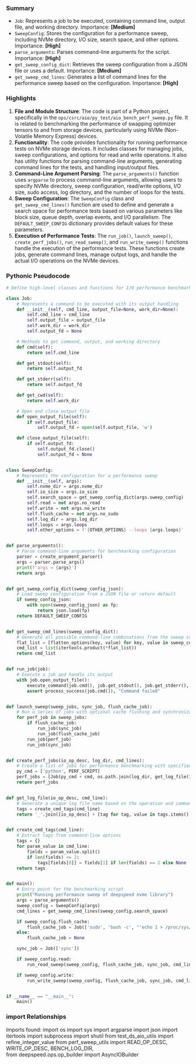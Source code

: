 

### Summary



* `Job`: Represents a job to be executed, containing command line, output file, and working directory. Importance: **[Medium]**
* `SweepConfig`: Stores the configuration for a performance sweep, including NVMe directory, I/O size, search space, and other options. Importance: **[High]**
* `parse_arguments`: Parses command-line arguments for the script. Importance: **[High]**
* `get_sweep_config_dict`: Retrieves the sweep configuration from a JSON file or uses a default. Importance: **[Medium]**
* `get_sweep_cmd_lines`: Generates a list of command lines for the performance sweep based on the configuration. Importance: **[High]**

### Highlights



1. **File and Module Structure**: The code is part of a Python project, specifically in the `ops/csrc/aio/py_test/aio_bench_perf_sweep.py` file. It is related to benchmarking the performance of swapping optimizer tensors to and from storage devices, particularly using NVMe (Non-Volatile Memory Express) devices.
2. **Functionality**: The code provides functionality for running performance tests on NVMe storage devices. It includes classes for managing jobs, sweep configurations, and options for read and write operations. It also has utility functions for parsing command-line arguments, generating command lines for the tests, and handling input/output files.
3. **Command-Line Argument Parsing**: The `parse_arguments()` function uses `argparse` to process command-line arguments, allowing users to specify NVMe directory, sweep configuration, read/write options, I/O size, sudo access, log directory, and the number of loops for the tests.
4. **Sweep Configuration**: The `SweepConfig` class and `get_sweep_cmd_lines()` function are used to define and generate a search space for performance tests based on various parameters like block size, queue depth, overlap events, and I/O parallelism. The `DEFAULT_SWEEP_CONFIG` dictionary provides default values for these parameters.
5. **Execution of Performance Tests**: The `run_job()`, `launch_sweep()`, `create_perf_jobs()`, `run_read_sweep()`, and `run_write_sweep()` functions handle the execution of the performance tests. These functions create jobs, generate command lines, manage output logs, and handle the actual I/O operations on the NVMe devices.

### Pythonic Pseudocode

```python
# Define high-level classes and functions for I/O performance benchmarking

class Job:
    # Represents a command to be executed with its output handling
    def __init__(self, cmd_line, output_file=None, work_dir=None):
        self.cmd_line = cmd_line
        self.output_file = output_file
        self.work_dir = work_dir
        self.output_fd = None

    # Methods to get command, output, and working directory
    def cmd(self):
        return self.cmd_line

    def get_stdout(self):
        return self.output_fd

    def get_stderr(self):
        return self.output_fd

    def get_cwd(self):
        return self.work_dir

    # Open and close output file
    def open_output_file(self):
        if self.output_file:
            self.output_fd = open(self.output_file, 'w')

    def close_output_file(self):
        if self.output_fd:
            self.output_fd.close()
            self.output_fd = None


class SweepConfig:
    # Represents the configuration for a performance sweep
    def __init__(self, args):
        self.nvme_dir = args.nvme_dir
        self.io_size = args.io_size
        self.search_space = get_sweep_config_dict(args.sweep_config)
        self.read = not args.no_read
        self.write = not args.no_write
        self.flush_cache = not args.no_sudo
        self.log_dir = args.log_dir
        self.loops = args.loops
        self.other_options = f'{OTHER_OPTIONS} --loops {args.loops}'


def parse_arguments():
    # Parse command-line arguments for benchmarking configuration
    parser = create_argument_parser()
    args = parser.parse_args()
    print(f'args = {args}')
    return args


def get_sweep_config_dict(sweep_config_json):
    # Load sweep configuration from a JSON file or return default
    if sweep_config_json:
        with open(sweep_config_json) as fp:
            return json.load(fp)
    return DEFAULT_SWEEP_CONFIG


def get_sweep_cmd_lines(sweep_config_dict):
    # Generate all possible command-line combinations from the sweep configuration
    flat_list = [flatten_options(key, value) for key, value in sweep_config_dict.items()]
    cmd_list = list(itertools.product(*flat_list))
    return cmd_list


def run_job(job):
    # Execute a job and handle its output
    with job.open_output_file():
        execute_command(job.cmd(), job.get_stdout(), job.get_stderr(), job.get_cwd())
        assert process_success(job.cmd()), "Command failed"


def launch_sweep(sweep_jobs, sync_job, flush_cache_job):
    # Run a series of jobs with optional cache flushing and synchronization
    for perf_job in sweep_jobs:
        if flush_cache_job:
            run_job(sync_job)
            run_job(flush_cache_job)
        run_job(perf_job)
        run_job(sync_job)


def create_perf_jobs(io_op_desc, log_dir, cmd_lines):
    # Create a list of jobs for performance benchmarking with specified log directory
    py_cmd = ['python', PERF_SCRIPT]
    perf_jobs = [Job(py_cmd + cmd, os.path.join(log_dir, get_log_file(io_op_desc, cmd))) for cmd in cmd_lines]
    return perf_jobs


def get_log_file(io_op_desc, cmd_line):
    # Generate a unique log file name based on the operation and command-line options
    tags = create_cmd_tags(cmd_line)
    return '_'.join([io_op_desc] + [tag for tag, value in tags.items() if value]) + '.txt'


def create_cmd_tags(cmd_line):
    # Extract tags from command-line options
    tags = {}
    for param_value in cmd_line:
        fields = param_value.split()
        if len(fields) <= 2:
            tags[fields[0]] = fields[1] if len(fields) == 2 else None
    return tags


def main():
    # Entry point for the benchmarking script
    print("Running performance sweep of deepspeed nvme library")
    args = parse_arguments()
    sweep_config = SweepConfig(args)
    cmd_lines = get_sweep_cmd_lines(sweep_config.search_space)

    if sweep_config.flush_cache:
        flush_cache_job = Job(['sudo', 'bash -c', "'echo 1 > /proc/sys/vm/drop_caches'"])
    else:
        flush_cache_job = None

    sync_job = Job(['sync'])

    if sweep_config.read:
        run_read_sweep(sweep_config, flush_cache_job, sync_job, cmd_lines)

    if sweep_config.write:
        run_write_sweep(sweep_config, flush_cache_job, sync_job, cmd_lines)


if __name__ == "__main__":
    main()
```


### import Relationships

Imports found:
import os
import sys
import argparse
import json
import itertools
import subprocess
import shutil
from test_ds_aio_utils import refine_integer_value
from perf_sweep_utils import READ_OP_DESC, WRITE_OP_DESC, BENCH_LOG_DIR, \
from deepspeed.ops.op_builder import AsyncIOBuilder